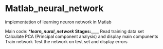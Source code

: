 # Matlab_neural_network
implementation of learning neuron network in Matlab

Main code: ****learn_nural_network***
____Stages:________ 
Read training data set
Calculate PCA (Principal component analysis) and display main compunents
Train network
Test the network on test set and display errors





